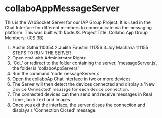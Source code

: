 # collaboAppMessageServer
This is the WebSocket Server for our IAP Group Project. It is used in the Chat Interface for different members to communicate via the messaging platform.
This was built with NodeJS.
Project Title: Collabo App
Group Members:  (ICS 3B)
1. Austin Gathii  110354
2.Judith Faustini 111756
3.Joy Macharia 111155
STEPS TO RUN THE SERVER
1. Open cmd with Administrator Rights.
2. 'Cd..' or redirect to the folder containing the server, 'messageServer.js', the folder is 'collaboAppServers'
3. Run the command 'node messageServer.js'
4. Open the collaboAp Chat Interface in two or more devices
5. The Server will then detect the devices connected and display a 'New Device Connected' message for each device connection.
6. The connected devices can then send and receive messages in Real Time , both Text and Images. 
7. Once you exit the interface, the server closes the connection and displays a 'Connection Closed' message.
